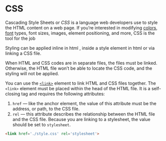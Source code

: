 # CSS

Cascading Style Sheets or *CSS* is a language web developers use to style the HTML content on a web page. If you’re interested in modifying [colors](https://www.codecademy.com/resources/docs/css/colors), [font](https://www.codecademy.com/resources/docs/css/typography/font) types, font sizes, images, element positioning, and more, CSS is the tool for the job

Styling can be applied inline in html , inside a style element in html or via linking a CSS file.

When HTML and CSS codes are in separate files, the files must be linked. Otherwise, the HTML file won’t be able to locate the CSS code, and the styling will not be applied.

You can use the [`<link>`](https://www.codecademy.com/resources/docs/html/elements/link?page_req=catalog) element to link HTML and CSS files together. The `<link>` element must be placed within the head of the HTML file. It is a self-closing tag and requires the following attributes:

1. `href` — like the anchor element, the value of this attribute must be the address, or path, to the CSS file.
2. `rel` — this attribute describes the relationship between the HTML file and
the CSS file. Because you are linking to a stylesheet, the value should
be set to `stylesheet`.

```html
<link href='./style.css' rel='stylesheet'>
```
